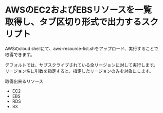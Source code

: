# AWSのEC2およびEBSリソースを一覧取得し、タブ区切り形式で出力するスクリプト

AWSのcloud shellにて、aws-resource-list.shをアップロード、実行することで取得できます。

デフォルトでは、サブスクライブされている全リージョンに対して実行します。
リージョン名に引数を指定すると、指定したリージョンのみを対象にします。

取得出来るリソース
- EC2
- EBS
- RDS
- S3

